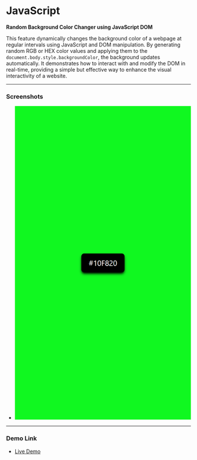 # JavaScript

**Random Background Color Changer using JavaScript DOM**

This feature dynamically changes the background color of a webpage at regular intervals using JavaScript and DOM manipulation. By generating random RGB or HEX color values and applying them to the `document.body.style.backgroundColor`, the background updates automatically. It demonstrates how to interact with and modify the DOM in real-time, providing a simple but effective way to enhance the visual interactivity of a website.

---

### Screenshots

- ![alt text](bg-hexcolors.png)

---

### Demo Link

- [Live Demo](https://hexcolorsinbg.netlify.app/)
